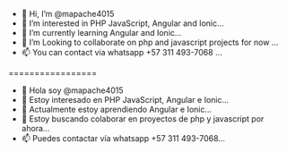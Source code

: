 - 👋 Hi, I’m @mapache4015
- 👀 I’m interested in PHP JavaScript, Angular and Ionic...
- 🌱 I’m currently learning Angular and Ionic...
- 💞️ I’m Looking to collaborate on php and javascript projects for now ...
- 📫 You can contact via whatsapp +57 311 493-7068 ...

=================

- 👋 Hola soy @mapache4015
- 👀 Estoy interesado en PHP JavaScript, Angular e Ionic...
- 🌱 Actualmente estoy aprendiendo Angular e Ionic...
- 💞️ Estoy buscando colaborar en proyectos de php y javascript por ahora...
- 📫 Puedes contactar vía whatsapp +57 311 493-7068...

<!---
mapache4015/mapache4015 is a ✨ special ✨ repository because its `README.md` (this file) appears on your GitHub profile.
You can click the Preview link to take a look at your changes.
--->
